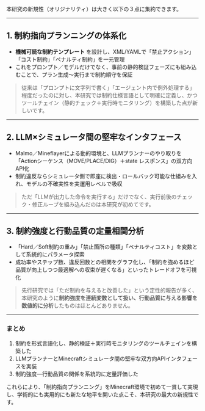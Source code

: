 本研究の新規性（オリジナリティ）は大きく以下の３点に集約できます。

---

## 1. 制約指向プランニングの体系化

* **機械可読な制約テンプレート** を設計し、XML/YAMLで「禁止アクション」「コスト制約」「ペナルティ制約」を一元管理
* これをプロンプト／モデルだけでなく、事前の静的検証フェーズにも組み込むことで、プラン生成〜実行まで制約順守を保証

> 従来は「プロンプトに文字列で書く」「エージェント内で例外処理する」程度だったのに対し、本研究では制約仕様言語として明確に定義し、かつツールチェイン（静的チェック＋実行時モニタリング）を構築した点が新しいです。

---

## 2. LLM×シミュレータ間の堅牢なインタフェース

* Malmo／Mineflayerによる動的環境と、LLMプランナーのやり取りを「Actionシーケンス（MOVE/PLACE/DIG）＋state レスポンス」の双方向API化
* 制約違反ならシミュレータ側で即座に検出・ロールバック可能な仕組みを入れ、モデルの不確実性を実運用レベルで吸収

> ただ「LLMが出力した命令を実行する」だけでなく、実行前後のチェック・修正ループを組み込んだのは本研究が初めてです。

---

## 3. 制約強度と行動品質の定量相関分析

* 「Hard／Soft制約の重み」「禁止箇所の種類」「ペナルティコスト」を変数として系統的にパラメータ探索
* 成功率やステップ数、違反回数との相関をグラフ化し、「制約を強めるほど品質が向上しつつ最適解への収束が遅くなる」といったトレードオフを可視化

> 先行研究では「ただ制約を与えると改善した」という定性的報告が多く、本研究のように**制約強度を連続変数として扱い、行動品質に与える影響を数値的に分析**したものはほとんどありません。

---

### まとめ

1. 制約を形式言語化し、静的検証＋実行時モニタリングのツールチェインを構築した
2. LLMプランナーとMinecraftシミュレータ間の堅牢な双方向APIインタフェースを実装
3. 制約強度―行動品質の関係を系統的に定量評価した

これらにより、「制約指向プランニング」をMinecraft環境で初めて一貫して実現し、学術的にも実用的にも新たな地平を開いた点こそ、本研究の最大の新規性です。
